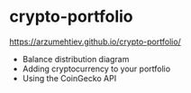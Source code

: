 # crypto-portfolio
https://arzumehtiev.github.io/crypto-portfolio/
- Balance distribution diagram
- Adding cryptocurrency to your portfolio
- Using the CoinGecko API
